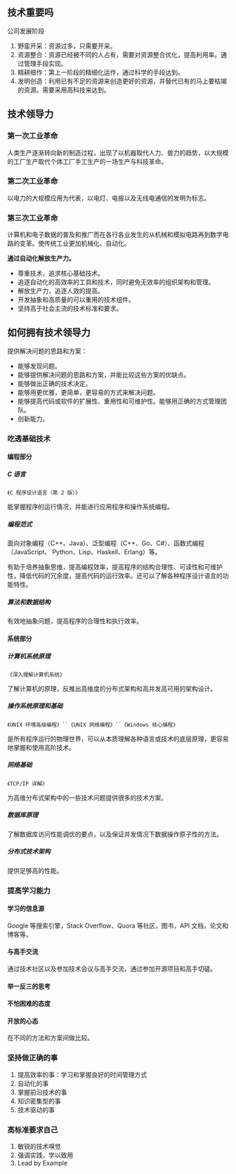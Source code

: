 ## 技术重要吗
公司发展阶段

1. 野蛮开采：资源过多，只需要开采。
2. 资源整合：资源已经被不同的人占有，需要对资源整合优化，提高利用率。通过管理手段实现。
3. 精耕细作：第上一阶段的精细化运作，通过科学的手段达到。
4. 发明创造：利用已有不足的资源来创造更好的资源，并替代已有的马上要枯竭的资源。需要采用高科技来达到。

## 技术领导力
### 第一次工业革命
人类生产逐渐转向新的制造过程，出现了以机器取代人力、兽力的趋势，以大规模的工厂生产取代个体工厂手工生产的一场生产与科技革命。

### 第二次工业革命
以电力的大规模应用为代表，以电灯、电报以及无线电通信的发明为标志。

### 第三次工业革命
计算机和电子数据的普及和推广而在各行各业发生的从机械和模拟电路再到数字电路的变革。使传统工业更加机械化、自动化。



**通过自动化解放生产力。**

+ 尊重技术，追求核心基础技术。
+ 追逐自动化的高效率的工具和技术，同时避免无效率的组织架构和管理。
+ 解放生产力，追逐人效的提高。
+ 开发抽象和高质量的可以重用的技术组件。
+ 坚持高于社会主流的技术标准和要求。

## 如何拥有技术领导力
提供解决问题的思路和方案：

+ 能够发现问题。
+ 能够提供解决问题的思路和方案，并能比较这些方案的优缺点。
+ 能够做出正确的技术决定。
+ 能够用更优雅，更简单，更容易的方式来解决问题。
+ 能够提高代码或软件的扩展性、重用性和可维护性。能够用正确的方式管理团队。
+ 创新能力。

### 吃透基础技术
#### 编程部分
##### C 语言
`《C 程序设计语言（第 2 版）》`

能掌握程序的运行情况，并能进行应用程序和操作系统编程。

##### 编程范式
面向对象编程（C++、Java）、泛型编程（C++、Go、C#）、函数式编程（JavaScript、 Python、Lisp、Haskell、Erlang）等。



有助于培养抽象思维，提高编程效率，提高程序的结构合理性、可读性和可维护性，降低代码的冗余度，提高代码的运行效率。还可以了解各种程序设计语言的功能特性。

##### 算法和数据结构
有效地抽象问题，提高程序的合理性和执行效率。

#### 系统部分
##### 计算机系统原理
`《深入理解计算机系统》`

了解计算机的原理，反推出高维度的分布式架构和高并发高可用的架构设计。

##### 操作系统原理和基础
`《UNIX 环境高级编程》``《UNIX 网络编程》``《Windows 核心编程》`

是所有程序运行的物理世界，可以从本质理解各种语言或技术的底层原理，更容易地掌握和使用高阶技术。

##### 网络基础
`《TCP/IP 详解》`

为高维分布式架构中的一些技术问题提供很多的技术方案。

##### 数据库原理
了解数据库访问性能调优的要点，以及保证并发情况下数据操作原子性的方法。

##### 分布式技术架构
提供足够高的性能。

### 提高学习能力
#### 学习的信息源
Google 等搜索引擎，Stack Overflow、Quora 等社区，图书，API 文档，论文和博客等。

#### 与高手交流
通过技术社区以及参加技术会议与高手交流，通过参加开源项目和高手切磋。

#### 举一反三的思考
#### 不怕困难的态度
#### 开放的心态
在不同的方法和方案间做比较。

### 坚持做正确的事
1. 提高效率的事：学习和掌握良好的时间管理方式
2. 自动化的事
3. 掌握前沿技术的事
4. 知识密集型的事
5. 技术驱动的事

### 高标准要求自己
1. 敏锐的技术嗅觉
2. 强调实践，学以致用
3. Lead by Example



